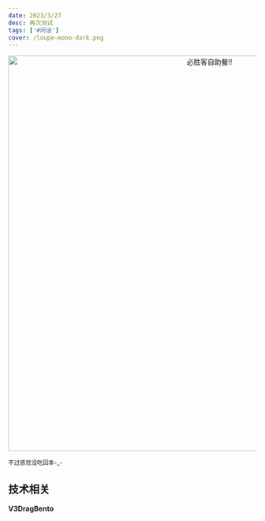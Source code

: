 ```yaml
---
date: 2023/3/27
desc: 再次测试
tags: ['#闲话']
cover: /loupe-mono-dark.png
---
```


<p align="center">
<img alt="必胜客自助餐!!" src="https://cdn.jsdelivr.net/gh/pinky-pig/pic-bed/images必胜客.jpg" width=800  />  
</p>

<small>不过感觉没吃回本-_-</small>  

## 技术相关

**V3DragBento**  
